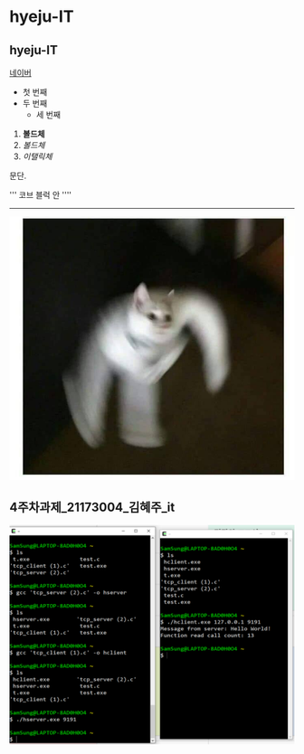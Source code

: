 # hyeju-IT
## hyeju-IT


[네이버](https://naver.com)

- 첫 번째    
 - 두 번째 
   - 세 번째
 1. **볼드체**
 2. _볼드체_
 3. *이탤릭체*

문단.


'''
코브 블럭 안
''''

* * *


<img width="" height="" src="./png/고양이.jpg"></img>

## 4주차과제_21173004_김혜주_it

<img width="" height="" src="./png/4주차과제_21173004_김혜주_it.png"></img>

